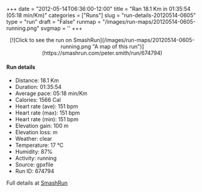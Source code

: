 +++
date = "2012-05-14T06:36:00-12:00"
title = "Ran 18.1 Km in 01:35:54 (05:18 min/Km)"
categories = ["Runs"]
slug = "run-details-20120514-0605"
type = "run"
draft = "False"
runmap = "/images/run-maps/20120514-0605-running.png"
svgmap = '<polyline points="100 47, 100 46, 99 46, 97 47, 96 48, 95 47, 89 52, 88 53, 85 53, 76 52, 71 53, 65 53, 60 54, 60 55, 58 56, 56 56, 55 55, 54 56, 52 56, 51 57, 51 56, 49 56, 45 56, 33 56, 26 55, 24 54, 17 51, 15 48, 13 46, 6 44, 5 44, 3 46, 0 49, 3 45, 4 44, 6 44, 13 47, 15 48, 16 50, 17 51, 18 51, 23 54, 24 55, 27 56, 32 56, 32 56, 34 56, 87 53, 89 52, 90 51, 95 47, 96 47, 97 47, 98 46, 100 46, 100 46">'
+++



<!--more-->

<center>
[![Click to see the run on SmashRun](/images/run-maps/20120514-0605-running.png "A map of this run")](https://smashrun.com/peter.smith/run/674794)
</center>

#### Run details

* Distance: 18.1 Km
* Duration: 01:35:54
* Average pace: 05:18 min/Km
* Calories: 1566 Cal
* Heart rate (ave): 151 bpm
* Heart rate (max): 151 bpm
* Heart rate (min): 151 bpm
* Elevation gain: 100 m
* Elevation loss:  m
* Weather: clear
* Temperature: 17 &deg;C
* Humidity: 87%
* Activity: running
* Source: gpxfile
* Run ID: 674794

Full details at [SmashRun](https://smashrun.com/peter.smith/run/674794)